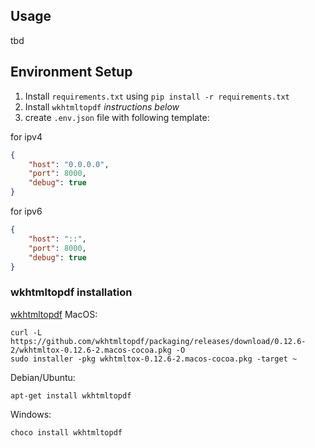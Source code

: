 ## Usage
tbd

## Environment Setup
1. Install ``requirements.txt`` using ``pip install -r requirements.txt``
2. Install ``wkhtmltopdf`` *instructions below*
3. create ``.env.json`` file with following template:

for ipv4 
```json
{
	"host": "0.0.0.0",
	"port": 8000,
	"debug": true
}
```

for ipv6
```json
{
	"host": "::",
	"port": 8000,
	"debug": true
}
```

### wkhtmltopdf installation
[wkhtmltopdf](https://wkhtmltopdf.org/index.html)
MacOS: 
```
curl -L https://github.com/wkhtmltopdf/packaging/releases/download/0.12.6-2/wkhtmltox-0.12.6-2.macos-cocoa.pkg -O
sudo installer -pkg wkhtmltox-0.12.6-2.macos-cocoa.pkg -target ~
```
Debian/Ubuntu:
```
apt-get install wkhtmltopdf
```
Windows: 
```
choco install wkhtmltopdf
```
